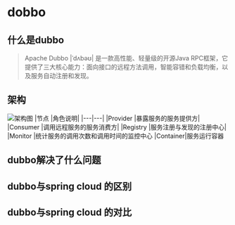 # dobbo

## 什么是dubbo
>Apache Dubbo |ˈdʌbəʊ| 是一款高性能、轻量级的开源Java RPC框架，它提供了三大核心能力：面向接口的远程方法调用，智能容错和负载均衡，以及服务自动注册和发现。
>
>

## 架构
![架构图](/img/dubbo/架构图.jpg)
|节点	|角色说明|
|---|---|
|Provider	|暴露服务的服务提供方|
|Consumer	|调用远程服务的服务消费方|
|Registry	|服务注册与发现的注册中心|
|Monitor	|统计服务的调用次数和调用时间的监控中心
|Container|服务运行容器
## dubbo解决了什么问题

## dubbo与spring cloud 的区别

## dubbo与spring cloud 的对比